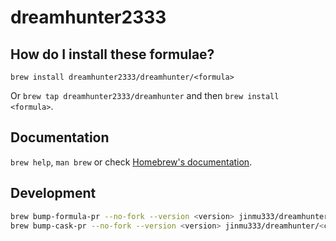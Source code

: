 # dreamhunter2333

## How do I install these formulae?

`brew install dreamhunter2333/dreamhunter/<formula>`

Or `brew tap dreamhunter2333/dreamhunter` and then `brew install <formula>`.

## Documentation

`brew help`, `man brew` or check [Homebrew's documentation](https://docs.brew.sh).

## Development

```bash
brew bump-formula-pr --no-fork --version <version> jinmu333/dreamhunter/<formula>
brew bump-cask-pr --no-fork --version <version> jinmu333/dreamhunter/<cask>
```
